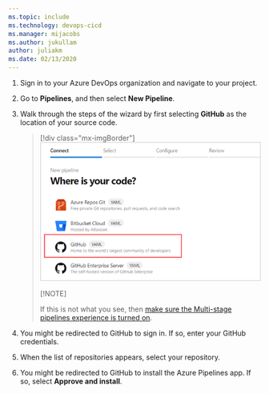 ```yaml
---
ms.topic: include
ms.technology: devops-cicd
ms.manager: mijacobs
ms.author: jukullam
author: juliakm
ms.date: 02/13/2020
---
```


1. Sign in to your Azure DevOps organization and navigate to your project.

2. Go to **Pipelines**, and then select **New Pipeline**.

3. Walk through the steps of the wizard by first selecting **GitHub** as the location of your source code.

   > [!div class="mx-imgBorder"]
   > ![Select GitHub](../../media/get-started-yaml/new-pipeline.png)
   > 
   > [!NOTE]
   > 
   > If this is not what you see, then [make sure the Multi-stage pipelines experience is turned on](../../../project/navigation/preview-features.md).

4. You might be redirected to GitHub to sign in. If so, enter your GitHub credentials.

5. When the list of repositories appears, select your repository.

6. You might be redirected to GitHub to install the Azure Pipelines app. If so, select **Approve and install**.